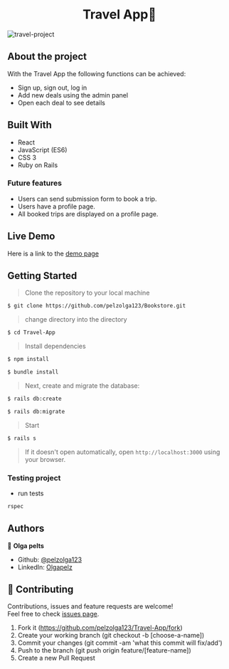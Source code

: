 
<h1 align="center">Travel App👋</h1>

<img src="https://i.ibb.co/JmtKGrW/travel-project.png" alt="travel-project" border="0">

## About the project

With the Travel App the following functions can be achieved:

- Sign up, sign out, log in 
- Add new deals using the admin panel 
- Open each deal to see details

## Built With

* React
* JavaScript (ES6)
* CSS 3
* Ruby on Rails 


### Future features
* Users can send submission form to book a trip.
* Users have a profile page.
* All booked trips are displayed on a profile page.


## Live Demo

Here is a link to the [demo page](https://fast-harbor-32531.herokuapp.com/)

## Getting Started

> Clone the repository to your local machine

```sh
$ git clone https://github.com/pelzolga123/Bookstore.git
```


> change directory into the directory

```sh
$ cd Travel-App
```

> Install dependencies

```sh
$ npm install
```

```sh
$ bundle install
```

> Next, create and migrate the database:

```sh
$ rails db:create
```

```sh
$ rails db:migrate
```

> Start 

```sh
$ rails s
```

> If it doesn't open automatically, open `http://localhost:3000` using your browser.

### Testing project
* run tests

```sh
rspec
```

## Authors

👤 **Olga pelts**
   - Github: [@pelzolga123](https://github.com/pelzolga123)
   - LinkedIn: [Olgapelz](https://www.linkedin.com/in/OlgaPelz/)


## 🤝 Contributing

Contributions, issues and feature requests are welcome!<br />Feel free to check [issues page](https://github.com/pelzolga123/Bookstore/issues).

1. Fork it (https://github.com/pelzolga123/Travel-App/fork)
2. Create your working branch (git checkout -b [choose-a-name])
3. Commit your changes (git commit -am 'what this commit will fix/add')
4. Push to the branch (git push origin feature/[feature-name])
5. Create a new Pull Request
